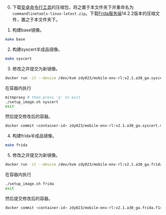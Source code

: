 <!-- vim: set nospell: -->
<!-- vimc: call SyntaxRange#Include('```sh', '```', 'sh', 'NonText'): -->

0. 下载[安卓命令行工具](https://developer.android.com/studio)的压缩包，将之置于本文件夹下并重命名为`commandlinetools-linux-latest.zip`。下载[Frida服务端](https://github.com/frida/frida/releases)14.2.2版本的压缩文件，置之于本文件夹下。

1. 构建base镜像。

```sh
make base
```

2. 构建syscert半成品镜像。

```sh
make syscert
```

3. 修改之并提交为新镜像。

```sh
docker run -it --device /dev/kvm zdy023/mobile-env-rl:v2.1.a30_ga.syscert.m8.0.0.part /bin/bash
```

在容器内执行

```sh
mitmproxy # then press 'q' to exit
./setup_image.sh syscert
exit
```

然后提交修改后的容器。

```sh
docker commit <container-id> zdy023/mobile-env-rl:v2.1.a30_ga.syscert.m8.0.0
```

4. 构建frida半成品镜像。

```sh
make frida
```

5. 修改之并提交为新镜像。

```sh
docker run -it --device /dev/kvm zdy023/mobile-env-rl:v2.1.a30_ga.frida.f14.2.2.part /bin/bash
```

在容器内执行

```sh
./setup_image.sh frida
exit
```

然后提交修改后的容器。

```sh
docker commit <container-id> zdy023/mobile-env-rl:v2.1.a30_ga.frida.f14.2.2
```
